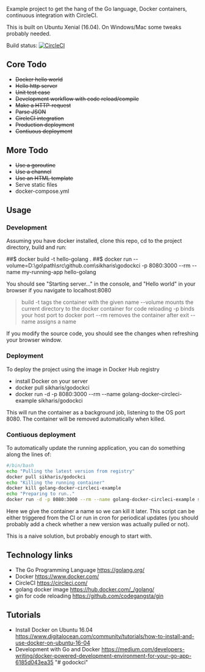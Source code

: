 Example project to get the hang of the Go language, Docker containers, continuous integration with CircleCI.

This is built on Ubuntu Xenial (16.04). On Windows/Mac some tweaks probably needed.

Build status: [![CircleCI](https://circleci.com/gh/sikharis/godockci/tree/master.svg?style=svg)](https://circleci.com/gh/sikharis/godockci/tree/master)

## Core Todo

* ~~Docker hello world~~
* ~~Hello http server~~
* ~~Unit test case~~
* ~~Development workflow with code reload/compile~~
* ~~Make a HTTP-request~~
* ~~Parse JSON~~
* ~~CircleCI integration~~
* ~~Production deployment~~
* ~~Contiuous deployment~~

## More Todo
* ~~Use a goroutine~~
* ~~Use a channel~~
* ~~Use an HTML template~~
* Serve static files
* docker-compose.yml



## Usage

### Development

Assuming you have docker installed, clone this repo, cd to the project directory, build and run:

##$ docker build -t hello-golang .
##$ docker run --volume=D:\go\path\src\github.com\sikharis\godockci -p 8080:3000 --rm --name my-running-app hello-golang

You should see "Starting server..." in the console, and "Hello world" in your browser if you navigate to localhost:8080

> build -t tags the container with the given name
> --volume mounts the current directory to the docker container for code reloading
> -p binds your host port to docker port
> --rm removes the container after exit
> --name assigns a name

If you modify the source code, you should see the changes when refreshing your browser window.

### Deployment

To deploy the project using the image in Docker Hub registry

* install Docker on your server
* docker pull sikharis/godockci
* docker run -d -p 8080:3000 --rm --name golang-docker-circleci-example sikharis/godockci

This will run the container as a background job, listening to the OS port 8080. The container will be removed automatically when killed.

### Contiuous deployment

To automatically update the running application, you can do something along the lines of:

```bash
#/bin/bash
echo "Pulling the latest version from registry"
docker pull sikharis/godockci
echo "Killing the running container"
docker kill golang-docker-circleci-example
echo "Preparing to run.."
docker run -d -p 8080:3000 --rm --name golang-docker-circleci-example sikharis/godockci
```

Here we give the container a name so we can kill it later. This script can be either triggered from the CI or run
in cron for periodical updates (you should probably add a check whether a new version was actually pulled or not).

This is a naive solution, but probably enough to start with.


## Technology links

 * The Go Programming Language https://golang.org/
 * Docker https://www.docker.com/
 * CircleCI https://circleci.com/
 * golang docker image https://hub.docker.com/_/golang/
 * gin for code reloading https://github.com/codegangsta/gin

## Tutorials

* Install Docker on Ubuntu 16.04 https://www.digitalocean.com/community/tutorials/how-to-install-and-use-docker-on-ubuntu-16-04
* Development with Go and Docker https://medium.com/developers-writing/docker-powered-development-environment-for-your-go-app-6185d043ea35
"# godockci" 
